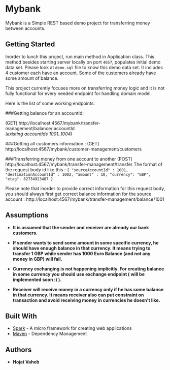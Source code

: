 # Mybank

Mybank is a Simple REST based demo project for transferring money between accounts.

## Getting Started

Inorder to lunch this project, run main method in Application class. This method besides starting server locally on port `4657`, populates initial demo data set.
Please look at `demo.sql` file to know this demo data set. It includes 4 customer each have an account. Some of the customers already have some amount of balance. 

This project currently focuses more on transferring money logic and it is not fully functional for every needed endpoint for handling domain model. 

Here is the list of some working endpoints: 

###Getting balance for an accountId:

(GET) http://localhost:4567/mybank/transfer-management/balance/:accountId  
_(existing accountIds 1001..1004)_

###Getting all customers information : 
(GET) http://localhost:4567/mybank/customer-management/customers  

###Transferring money from one account to another
(POST) http://localhost:4567/mybank/transfer-management/transfer
The format of the request body id like this : 
`{
    "sourceAccountId" : 1001,
    "destinationAccountId" : 1002,
    "amount" : 10,
    "currency": "GBP",
    "etag": 82734923487
}`

Please note that inorder to provide correct information for this request body, you should always first get correct balance information for the source account : 
http://localhost:4567/mybank/transfer-management/balance/1001

## Assumptions

* **It is assumed that the sender and receiver are already our bank customers.**

* **If sender wants to send some amount in some specific currency, he should have enough balance in that currency. It means trying to transfer 1 GBP while sender has 1000 Euro Balance (and not any money in GBP) will fail.**

* **Currency exchanging is not happening implicitly. For creating balance in some currency you should use exchange endpoint ( will be implemented soon :) ).**

* **Receiver will receive money in a currency only if he has some balance in that currency. It means receiver also can put constraint on transaction and avoid receiving money in currencies he doesn't like.**

## Built With

* [Spark](http://sparkjava.com/documentation) - A micro framework for creating web applications
* [Maven](https://maven.apache.org/) - Dependency Management

## Authors

* **Hojat Vaheb** 
